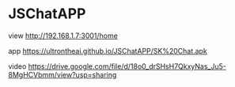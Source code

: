 # JSChatAPP
 view http://192.168.1.7:3001/home
 
 app https://ultrontheai.github.io/JSChatAPP/SK%20Chat.apk
 
 video https://drive.google.com/file/d/18o0_drSHsH7QkxyNas_Ju5-8MgHCVbmm/view?usp=sharing
